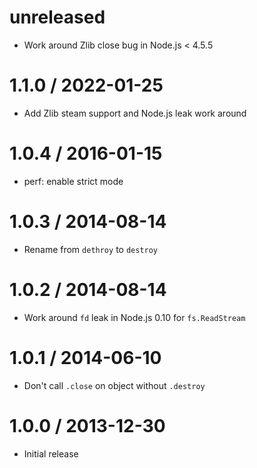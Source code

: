 unreleased
==========

  * Work around Zlib close bug in Node.js < 4.5.5

1.1.0 / 2022-01-25
==================

  * Add Zlib steam support and Node.js leak work around

1.0.4 / 2016-01-15
==================

  * perf: enable strict mode

1.0.3 / 2014-08-14
==================

  * Rename from `dethroy` to `destroy`

1.0.2 / 2014-08-14
==================

  * Work around `fd` leak in Node.js 0.10 for `fs.ReadStream`

1.0.1 / 2014-06-10
==================

  * Don't call `.close` on object without `.destroy`

1.0.0 / 2013-12-30
==================

  * Initial release
